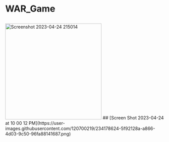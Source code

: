 # WAR_Game
 ##
 
<img width="305" alt="Screenshot 2023-04-24 215014" src="https://user-images.githubusercontent.com/120700219/234177282-f721d088-62ca-4933-b088-fb99ebcc69fd.png">
##
[Screen Shot 2023-04-24 at 10 00 12 PM](https://user-images.githubusercontent.com/120700219/234178624-5f92128a-a866-4d03-9c50-96fa88141687.png)
